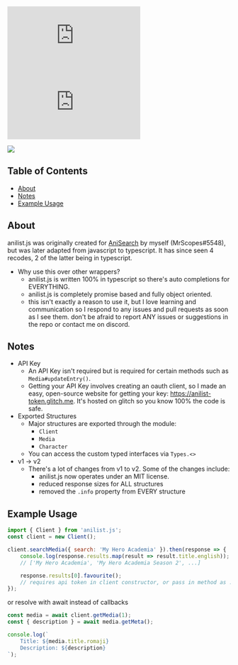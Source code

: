 ![Downloads](https://img.shields.io/npm/dt/anilist.js) ![Dependences](https://img.shields.io/david/MrScopes/anilist.js)

![](https://nodei.co/npm/anilist.js.png)

## Table of Contents
- [About](#about)
- [Notes](#notes)
- [Example Usage](#example-usage)

## About
anilist.js was originally created for [AniSearch](https://github.com/MrScopes/AniSearch) by myself (MrScopes#5548), but was later adapted from javascript to typescript. It has since seen 4 recodes, 2 of the latter being in typescript.
- Why use this over other wrappers?
    - anilist.js is written 100% in typescript so there's auto completions for EVERYTHING.
    - anilist.js is completely promise based and fully object oriented.
    - this isn't exactly a reason to use it, but I love learning and communication so I respond to any issues and pull requests as soon as I see them. don't be afraid to report ANY issues or suggestions in the repo or contact me on discord.

## Notes
- API Key
    - An API Key isn't required but is required for certain methods such as `Media#updateEntry()`.
    - Getting your API Key involves creating an oauth client, so I made an easy, open-source website for getting your key: https://anilist-token.glitch.me. It's hosted on glitch so you know 100% the code is safe.
- Exported Structures
    - Major structures are exported through the module:
        - `Client`
        - `Media`
        - `Character`
    - You can access the custom typed interfaces via `Types.<>`
- v1 -> v2
    - There's a lot of changes from v1 to v2. Some of the changes include:
        - anilist.js now operates under an MIT license.
        - reduced response sizes for ALL structures
        - removed the `.info` property from EVERY structure


## Example Usage
```js
import { Client } from 'anilist.js';
const client = new Client();

client.searchMedia({ search: 'My Hero Academia' }).then(response => {
    console.log(response.results.map(result => result.title.english));
    // ['My Hero Academia', 'My Hero Academia Season 2', ...]

    response.results[0].favourite();
    // requires api token in client constructor, or pass in method as .favourite({ token: xxx })
});
```
or resolve with await instead of callbacks
```ts
const media = await client.getMedia(1);
const { description } = await media.getMeta();

console.log(`
    Title: ${media.title.romaji}
    Description: ${description}
`);
```